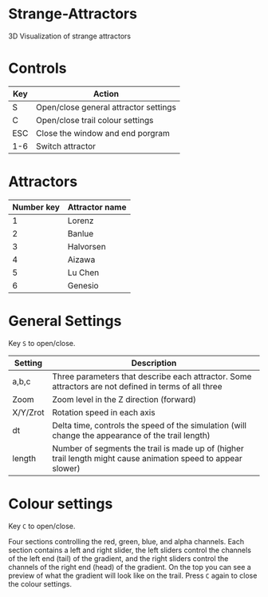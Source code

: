 # Strange-Attractors
3D Visualization of strange attractors

# Controls
| Key | Action |
|-----|--------|
|  S  | Open/close general attractor settings |
|  C  | Open/close trail colour settings |
| ESC | Close the window and end porgram |
| 1-6 | Switch attractor |

# Attractors
| Number key | Attractor name |
| ------- | ----------- |
| 1 | Lorenz  |
| 2 | Banlue  |
| 3 | Halvorsen  |
| 4 | Aizawa  |
| 5 | Lu Chen  |
| 6 | Genesio  |

# General Settings
Key `S` to open/close.

| Setting | Description |
| ------- | ----------- |
| a,b,c | Three parameters that describe each attractor. Some attractors are not defined in terms of all three |
| Zoom | Zoom level in the Z direction (forward) |
| X/Y/Zrot | Rotation speed in each axis |
| dt | Delta time, controls the speed of the simulation (will change the appearance of the trail length) |
| length | Number of segments the trail is made up of (higher trail length might cause animation speed to appear slower) |

# Colour settings
Key `C` to open/close.

Four sections controlling the red, green, blue, and alpha channels. Each section contains a left and right slider, the left sliders control the channels of the left end (tail) of the gradient, and the right sliders control the channels of the right end (head) of the gradient. On the top you can see a preview of what the gradient will look like on the trail. Press `C` again to close the colour settings.


